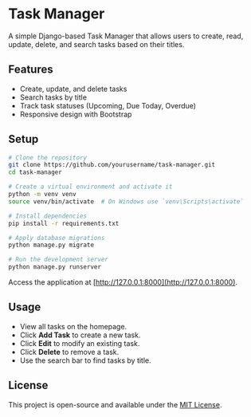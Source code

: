 # Task Manager

A simple Django-based Task Manager that allows users to create, read, update, delete, and search tasks based on their titles.

## Features
- Create, update, and delete tasks
- Search tasks by title
- Track task statuses (Upcoming, Due Today, Overdue)
- Responsive design with Bootstrap

## Setup
```sh
# Clone the repository
git clone https://github.com/yourusername/task-manager.git
cd task-manager

# Create a virtual environment and activate it
python -m venv venv
source venv/bin/activate  # On Windows use `venv\Scripts\activate`

# Install dependencies
pip install -r requirements.txt

# Apply database migrations
python manage.py migrate

# Run the development server
python manage.py runserver
```

Access the application at [http://127.0.0.1:8000](http://127.0.0.1:8000).

## Usage
- View all tasks on the homepage.
- Click **Add Task** to create a new task.
- Click **Edit** to modify an existing task.
- Click **Delete** to remove a task.
- Use the search bar to find tasks by title.

## License
This project is open-source and available under the [MIT License](LICENSE).
